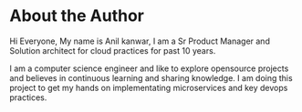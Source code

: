 # About the Author

Hi Everyone, My name is Anil kanwar, I am a Sr Product Manager and Solution architect for cloud practices for past 10 years.

I am a computer science engineer and like to explore opensource projects and believes in continuous learning and sharing knowledge. I am doing this project to get my hands on implementating microservices and key devops practices.
